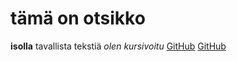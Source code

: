 # tämä on otsikko
**isolla**
tavallista tekstiä
*olen kursivoitu*
[GitHub](gitlog.txt)
[GitHub](komentorivi.txt)

